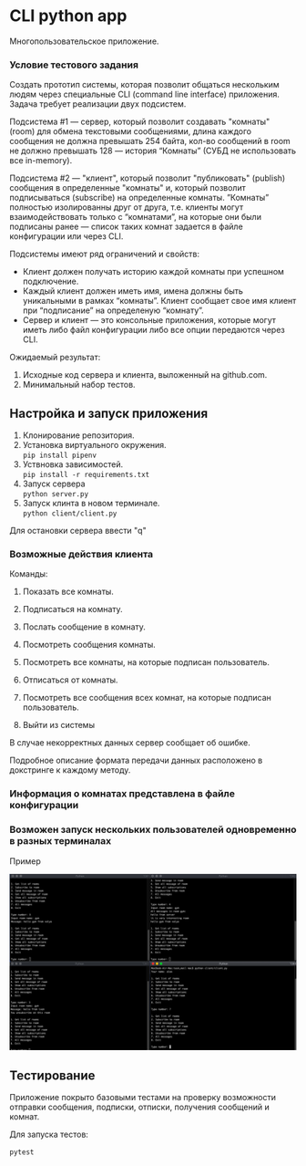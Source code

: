 # CLI python app 

Многопользовательское приложение.

### Условие тестового задания 
Создать прототип системы, которая позволит общаться нескольким людям через специальные CLI (command line interface) приложения. Задача требует реализации двух подсистем.

Подсистема #1 — сервер, который позволит создавать "комнаты" (room) для обмена текстовыми сообщениями, длина каждого сообщения не должна превышать 254 байта, кол-во сообщений в room не должно превышать 128 — история “Комнаты” (СУБД не использовать все in-memory).

Подсистема #2 — "клиент", который позволит "публиковать" (publish) сообщения в определенные "комнаты" и, который позволит подписываться (subscribe) на определенные комнаты. ”Комнаты” полностью изолированны друг от друга, т.е. клиенты могут взаимодействовать только с “комнатами”, на которые они были подписаны ранее — список таких комнат задается в файле конфигурации или через CLI.

Подсистемы имеют ряд ограничений и свойств:

- Клиент должен получать историю каждой комнаты при успешном подключение.
- Каждый клиент должен иметь имя, имена должны быть уникальными в рамках “комнаты”. Клиент сообщает свое имя клиент при “подписание” на определеную “комнату”.
- Сервер и клиент — это консольные приложения, которые могут иметь либо файл конфигурации либо все опции передаются через CLI.

Ожидаемый результат:   
1) Исходные код сервера и клиента, выложенный на github.com.   
2) Минимальный набор тестов.



## Настройка и запуск приложения

1. Клонирование репозитория.  
2. Установка виртуального окружения.    
`pip install pipenv`
3. Уствновка зависимостей.  
`pip install -r requirements.txt`
4. Запуск сервера   
`python server.py`
5. Запуск клинта в новом терминале.   
`python client/client.py`

Для остановки сервера ввести "q"


### Возможные действия клиента

Команды:


1. Показать все комнаты.  
	
2. Подписаться на комнату.   
  
3. Послать сообщение в комнату.  
	
4. Посмотреть сообщения комнаты.  
	
5. Посмотреть все комнаты, на которые подписан пользователь.

6. Отписаться от комнаты.  
	
7. Посмотреть все сообщения всех комнат, на которые подписан пользователь.

6. Выйти из системы 


В случае некорректных данных сервер сообщает об ошибке. 
 
Подробное описание формата передачи данных расположено в докстринге к каждому методу.  
### Информация о комнатах представлена в файле конфигурации 


### Возможен запуск нескольких пользователей одновременно в разных терминалах 

Пример 

![](example.jpeg)

## Тестирование

Приложение покрыто базовыми тестами на проверку возможности отправки сообщения, подписки, отписки, получения сообщений и комнат.

Для запуска тестов:

```
pytest  
```
